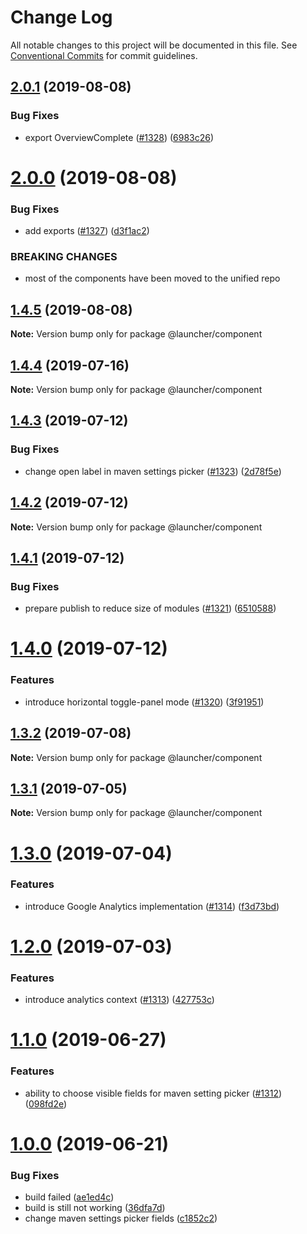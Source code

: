 # Change Log

All notable changes to this project will be documented in this file.
See [Conventional Commits](https://conventionalcommits.org) for commit guidelines.

## [2.0.1](https://github.com/fabric8-launcher/launcher-ui-components/compare/v2.0.0...v2.0.1) (2019-08-08)


### Bug Fixes

* export OverviewComplete ([#1328](https://github.com/fabric8-launcher/launcher-ui-components/issues/1328)) ([6983c26](https://github.com/fabric8-launcher/launcher-ui-components/commit/6983c26))





# [2.0.0](https://github.com/fabric8-launcher/launcher-ui-components/compare/v1.4.5...v2.0.0) (2019-08-08)


### Bug Fixes

* add exports ([#1327](https://github.com/fabric8-launcher/launcher-ui-components/issues/1327)) ([d3f1ac2](https://github.com/fabric8-launcher/launcher-ui-components/commit/d3f1ac2))


### BREAKING CHANGES

* most of the components have been moved to the unified repo





## [1.4.5](https://github.com/fabric8-launcher/launcher-ui-components/compare/v1.4.4...v1.4.5) (2019-08-08)

**Note:** Version bump only for package @launcher/component





## [1.4.4](https://github.com/fabric8-launcher/launcher-ui-components/compare/v1.4.3...v1.4.4) (2019-07-16)

**Note:** Version bump only for package @launcher/component





## [1.4.3](https://github.com/fabric8-launcher/launcher-ui-components/compare/v1.4.2...v1.4.3) (2019-07-12)


### Bug Fixes

* change open label in maven settings picker ([#1323](https://github.com/fabric8-launcher/launcher-ui-components/issues/1323)) ([2d78f5e](https://github.com/fabric8-launcher/launcher-ui-components/commit/2d78f5e))





## [1.4.2](https://github.com/fabric8-launcher/launcher-ui-components/compare/v1.4.1...v1.4.2) (2019-07-12)

**Note:** Version bump only for package @launcher/component





## [1.4.1](https://github.com/fabric8-launcher/launcher-ui-components/compare/v1.4.0...v1.4.1) (2019-07-12)


### Bug Fixes

* prepare publish to reduce size of modules ([#1321](https://github.com/fabric8-launcher/launcher-ui-components/issues/1321)) ([6510588](https://github.com/fabric8-launcher/launcher-ui-components/commit/6510588))





# [1.4.0](https://github.com/fabric8-launcher/launcher-ui-components/compare/v1.3.2...v1.4.0) (2019-07-12)


### Features

* introduce horizontal toggle-panel mode ([#1320](https://github.com/fabric8-launcher/launcher-ui-components/issues/1320)) ([3f91951](https://github.com/fabric8-launcher/launcher-ui-components/commit/3f91951))





## [1.3.2](https://github.com/fabric8-launcher/launcher-frontend/compare/v1.3.1...v1.3.2) (2019-07-08)

**Note:** Version bump only for package @launcher/component





## [1.3.1](https://github.com/fabric8-launcher/launcher-frontend/compare/v1.3.0...v1.3.1) (2019-07-05)

**Note:** Version bump only for package @launcher/component





# [1.3.0](https://github.com/fabric8-launcher/launcher-frontend/compare/v1.2.0...v1.3.0) (2019-07-04)


### Features

* introduce Google Analytics implementation ([#1314](https://github.com/fabric8-launcher/launcher-frontend/issues/1314)) ([f3d73bd](https://github.com/fabric8-launcher/launcher-frontend/commit/f3d73bd))





# [1.2.0](https://github.com/fabric8-launcher/launcher-frontend/compare/v1.1.0...v1.2.0) (2019-07-03)


### Features

* introduce analytics context ([#1313](https://github.com/fabric8-launcher/launcher-frontend/issues/1313)) ([427753c](https://github.com/fabric8-launcher/launcher-frontend/commit/427753c))





# [1.1.0](https://github.com/fabric8-launcher/launcher-frontend/compare/v1.0.0...v1.1.0) (2019-06-27)


### Features

* ability to choose visible fields for maven setting picker ([#1312](https://github.com/fabric8-launcher/launcher-frontend/issues/1312)) ([098fd2e](https://github.com/fabric8-launcher/launcher-frontend/commit/098fd2e))





# [1.0.0](https://github.com/fabric8-launcher/launcher-frontend/compare/v1.0.0-alpha.2...v1.0.0) (2019-06-21)


### Bug Fixes

* build failed ([ae1ed4c](https://github.com/fabric8-launcher/launcher-frontend/commit/ae1ed4c))
* build is still not working ([36dfa7d](https://github.com/fabric8-launcher/launcher-frontend/commit/36dfa7d))
* change maven settings picker fields ([c1852c2](https://github.com/fabric8-launcher/launcher-frontend/commit/c1852c2))
